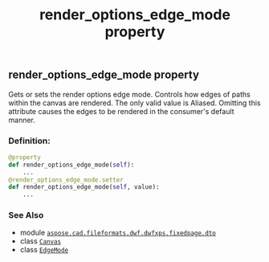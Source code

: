 ﻿---
title: render_options_edge_mode property
second_title: Aspose.CAD for Python via .NET API References
description: 
type: docs
weight: 160
url: /python-net/aspose.cad.fileformats.dwf.dwfxps.fixedpage.dto/canvas/render_options_edge_mode/
is_root: false
---

## render_options_edge_mode property


Gets or sets the render options edge mode.
Controls how edges of paths within the canvas are rendered.
The only valid value is Aliased.
Omitting this attribute causes the edges to be rendered in the consumer's default manner.
### Definition:
```python
@property
def render_options_edge_mode(self):
    ...
@render_options_edge_mode.setter
def render_options_edge_mode(self, value):
    ...
```

### See Also
* module [`aspose.cad.fileformats.dwf.dwfxps.fixedpage.dto`](../../)
* class [`Canvas`](/cad/python-net/aspose.cad.fileformats.dwf.dwfxps.fixedpage.dto/canvas)
* class [`EdgeMode`](/cad/python-net/aspose.cad.fileformats.dwf.dwfxps.fixedpage.dto/edgemode)
